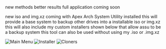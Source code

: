 new methods better results full application coming soon

new iso and img.xz coming with Apex Arch System Utility installed
this will provide a base system to backup other drives into a installable iso or img.xz
this will also include my custom installers shown below that allow assu to be a backup system
this tool can also be used without using my .iso or .img.xz  

![Main Menu](https://github.com/user-attachments/assets/bba5db4b-af10-4ff0-aa3d-e162396343a8)
![Installer](https://github.com/user-attachments/assets/09829840-b892-41a0-b5c1-87bd870e70e1)
![Cloners](https://github.com/user-attachments/assets/099ba344-b2f6-4ec8-81d6-2c20ca87fd59)


